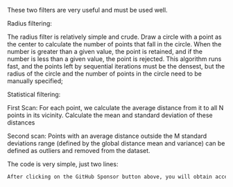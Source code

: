 These two filters are very useful and must be used well. 

 Radius filtering: 

 The radius filter is relatively simple and crude. Draw a circle with a point as the center to calculate the number of points that fall in the circle. When the number is greater than a given value, the point is retained, and if the number is less than a given value, the point is rejected. This algorithm runs fast, and the points left by sequential iterations must be the densest, but the radius of the circle and the number of points in the circle need to be manually specified; 

 Statistical filtering: 

 First Scan: For each point, we calculate the average distance from it to all N points in its vicinity. Calculate the mean and standard deviation of these distances 

 Second scan: Points with an average distance outside the M standard deviations range (defined by the global distance mean and variance) can be defined as outliers and removed from the dataset. 

 The code is very simple, just two lines: 

  ```python  
After clicking on the GitHub Sponsor button above, you will obtain access permissions to my private code repository ( https://github.com/slowlon/my_code_bar ) to view this blog code. By searching the code number of this blog, you can find the code you need, code number is: 202402030957468851
  ```  
